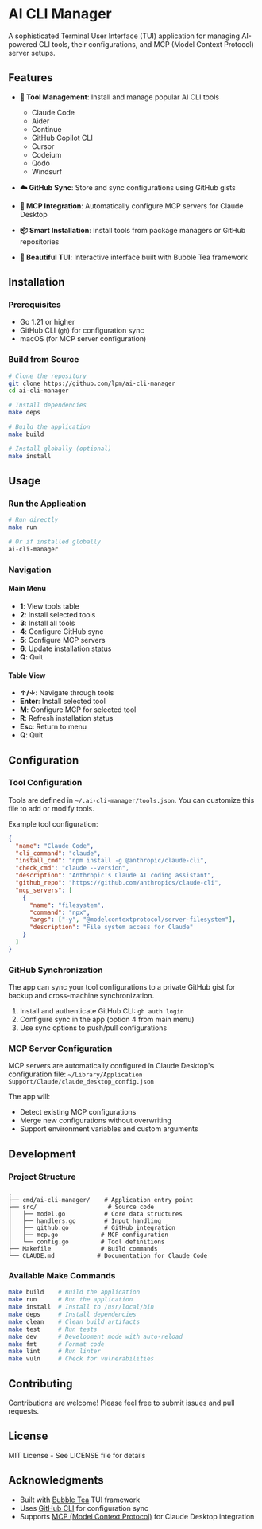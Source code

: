 # AI CLI Manager

A sophisticated Terminal User Interface (TUI) application for managing AI-powered CLI tools, their configurations, and MCP (Model Context Protocol) server setups.

## Features

- **🤖 Tool Management**: Install and manage popular AI CLI tools
  - Claude Code
  - Aider
  - Continue
  - GitHub Copilot CLI
  - Cursor
  - Codeium
  - Qodo
  - Windsurf

- **☁️ GitHub Sync**: Store and sync configurations using GitHub gists
- **🔌 MCP Integration**: Automatically configure MCP servers for Claude Desktop
- **📦 Smart Installation**: Install tools from package managers or GitHub repositories
- **🎨 Beautiful TUI**: Interactive interface built with Bubble Tea framework

## Installation

### Prerequisites

- Go 1.21 or higher
- GitHub CLI (`gh`) for configuration sync
- macOS (for MCP server configuration)

### Build from Source

```bash
# Clone the repository
git clone https://github.com/lpm/ai-cli-manager
cd ai-cli-manager

# Install dependencies
make deps

# Build the application
make build

# Install globally (optional)
make install
```

## Usage

### Run the Application

```bash
# Run directly
make run

# Or if installed globally
ai-cli-manager
```

### Navigation

#### Main Menu
- **1**: View tools table
- **2**: Install selected tools
- **3**: Install all tools
- **4**: Configure GitHub sync
- **5**: Configure MCP servers
- **6**: Update installation status
- **Q**: Quit

#### Table View
- **↑/↓**: Navigate through tools
- **Enter**: Install selected tool
- **M**: Configure MCP for selected tool
- **R**: Refresh installation status
- **Esc**: Return to menu
- **Q**: Quit

## Configuration

### Tool Configuration
Tools are defined in `~/.ai-cli-manager/tools.json`. You can customize this file to add or modify tools.

Example tool configuration:
```json
{
  "name": "Claude Code",
  "cli_command": "claude",
  "install_cmd": "npm install -g @anthropic/claude-cli",
  "check_cmd": "claude --version",
  "description": "Anthropic's Claude AI coding assistant",
  "github_repo": "https://github.com/anthropics/claude-cli",
  "mcp_servers": [
    {
      "name": "filesystem",
      "command": "npx",
      "args": ["-y", "@modelcontextprotocol/server-filesystem"],
      "description": "File system access for Claude"
    }
  ]
}
```

### GitHub Synchronization
The app can sync your tool configurations to a private GitHub gist for backup and cross-machine synchronization.

1. Install and authenticate GitHub CLI: `gh auth login`
2. Configure sync in the app (option 4 from main menu)
3. Use sync options to push/pull configurations

### MCP Server Configuration
MCP servers are automatically configured in Claude Desktop's configuration file:
`~/Library/Application Support/Claude/claude_desktop_config.json`

The app will:
- Detect existing MCP configurations
- Merge new configurations without overwriting
- Support environment variables and custom arguments

## Development

### Project Structure
```
.
├── cmd/ai-cli-manager/    # Application entry point
├── src/                    # Source code
│   ├── model.go           # Core data structures
│   ├── handlers.go        # Input handling
│   ├── github.go          # GitHub integration
│   ├── mcp.go            # MCP configuration
│   └── config.go         # Tool definitions
├── Makefile              # Build commands
└── CLAUDE.md            # Documentation for Claude Code
```

### Available Make Commands
```bash
make build    # Build the application
make run      # Run the application
make install  # Install to /usr/local/bin
make deps     # Install dependencies
make clean    # Clean build artifacts
make test     # Run tests
make dev      # Development mode with auto-reload
make fmt      # Format code
make lint     # Run linter
make vuln     # Check for vulnerabilities
```

## Contributing

Contributions are welcome! Please feel free to submit issues and pull requests.

## License

MIT License - See LICENSE file for details

## Acknowledgments

- Built with [Bubble Tea](https://github.com/charmbracelet/bubbletea) TUI framework
- Uses [GitHub CLI](https://cli.github.com/) for configuration sync
- Supports [MCP (Model Context Protocol)](https://modelcontextprotocol.io/) for Claude Desktop integration